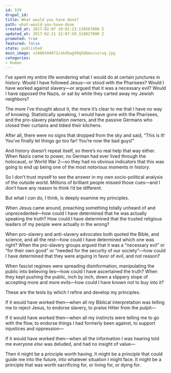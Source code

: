```yaml
---
id: 539
drupal_id: 
title: What would you have done?
path: what-would-you-have-done
created_at: 2017-02-07 19:01:23.139567000 Z
updated_at: 2017-02-21 22:07:50.318027000 Z
promoted: true
featured: false
state: published
main_image: v1486494073/ahd5wg59q5b6mucszruq.jpg
categories:
- Human
---
```

I’ve spent my entire life wondering what I would do at certain junctures in history. Would I have followed Jesus—or stood with the Pharisees? Would I have worked against slavery—or argued that it was a necessary evil? Would I have opposed the Nazis, or sat by while they carted away my Jewish neighbors?

The more I’ve thought about it, the more it’s clear to me that I have no way of knowing. Statistically speaking, I would have gone with the Pharisees, and the pro-slavery plantation owners, and the passive Germans who closed their curtains and tidied their kitchens.

After all, there were no signs that dropped from the sky and said, “This is it! You’ve finally let things go too far! You’re now the bad guys!”

And history doesn’t repeat itself, so there’s no real help that way either. When Nazis came to power, no German had ever lived through the holocaust, or World War 2—so they had no obvious indicators that this was going to end up being one of the most notorious moments in history.

So I don’t trust myself to see the answer in my own socio-political analysis of the outside world. Millions of brilliant people missed those cues—and I don’t have any reason to think I’d be different.

But what I *can* do, I think, is deeply examine my principles. 

When Jesus came around, preaching something totally unheard of and unprecedented—how could I have determined that he was actually speaking the truth? How could I have determined that the trusted religious leaders of my people were actually in the wrong?

When pro-slavery and anti-slavery advocates both quoted the Bible, and science, and all the rest—how could I have determined which one was right? When the pro-slavery groups argued that it was a “necessary evil” or “for their own good” or “needed for the security of our society”—how could I have determined that they were arguing in favor of evil, and not reason?

When fascist regimes were spreading disinformation, manipulating the public into believing lies—how could I have ascertained the truth? When they kept pushing the public, inch by inch, down a slippery slope of accepting more and more evils—how could I have known not to buy into it?

These are the tests by which I refine and develop my principles. 

If it would have worked then—when all my Biblical interpretation was telling me to reject Jesus, to endorse slavery, to praise Hitler from the pulpit—

If it would have worked then—when all my instincts were telling me to go with the flow, to endorse things I had formerly been against, to support injustices and oppression—

If it would have worked then—when all the information I was hearing told me everyone *else* was deluded, and had no insight of value—

Then it might be a principle worth having. It might be a principle that could guide me into the future, into whatever situation I might face. It might be a principle that was worth sacrificing for, or living for, or dying for.
